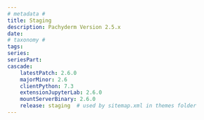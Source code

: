 ```yaml
---
# metadata # 
title: Staging
description: Pachyderm Version 2.5.x 
date: 
# taxonomy #
tags:
series:
seriesPart:
cascade:
    latestPatch: 2.6.0
    majorMinor: 2.6
    clientPython: 7.3
    extensionJupyterLab: 2.6.0
    mountServerBinary: 2.6.0
    release: staging  # used by sitemap.xml in themes folder
---
```

